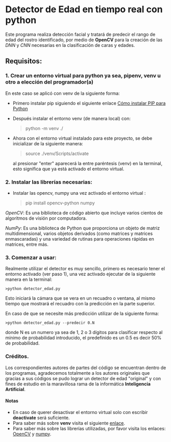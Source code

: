 # Detector de Edad en tiempo real con python

Este programa realiza detección facial y tratará de predecir el rango de edad del rostro identificado,
por medio de **OpenCV** para la creación de las _DNN_ y _CNN_ necesarias en la clasificación de caras y edades.

## Requisitos:

### 1. Crear un entorno virtual para python ya sea, pipenv, venv u otro a elección del programador(a)

En este caso se aplicó con venv de la siguiente forma:

-   Primero instalar pip siguiendo el siguiente enlace [Cómo instalar PIP para Python](https://tecnonucleous.com/2018/01/28/como-instalar-pip-para-python-en-windows-mac-y-linux/)
-   Después instalar el entorno venv (de manera local) con:

    > python -m venv ./

-   Ahora con el entorno virtual instalado para este proyecto, se debe inicializar de la siguiente manera:

    > source ./venv/Scripts/activate

    al presionar "enter" aparecerá la entre paréntesis (venv) en la terminal, esto significa que ya está activado el entorno virtual.

### 2. Instalar las librerías necesarias:

-   Instalar las opencv, numpy una vez activado el entorno virtual :

    > pip install opencv-python numpy

_OpenCV_: Es una biblioteca de código abierto que incluye varios cientos de algoritmos de visión por computadora.

_NumPy_: Es una biblioteca de Python que proporciona un objeto de matriz multidimensional, varios objetos derivados (como matrices y matrices enmascaradas) y una variedad de rutinas para operaciones rápidas en matrices, entre más.

### 3. Comenzar a usar:

Realmente utilizar el detector es muy sencillo, primero es necesario tener el entorno activado (ver paso 1), una vez activado ejecutar de la siguiente manera en la terminal:

    >python detector_edad.py

Esto iniciará la cámara que se vera en un recuadro o ventana, al mismo tiempo que mostrará el recuadro con la predicción en la parte superior.

En caso de que se necesite más predicción utilizar de la siguiente forma:

    >python detector_edad.py --predecir 0.N

donde N es un numero ya sea de 1, 2 o 3 dígitos para clasificar respecto al mínimo de probabilidad introducido, el predefinido es un 0.5 es decir 50% de probabilidad.

### Créditos.

Los correspondientes autores de partes del código se encuentran dentro de los programas, agradecemos totalmente a los autores originales que gracias a sus códigos se pudo lograr un detector de edad "original" y con fines de estudio en la maravillosa rama de la informática **Inteligencia Artificial**.

#### Notas

-   En caso de querer desactivar el entorno virtual solo con escribir **deactivate** será suficiente.
-   Para saber más sobre **venv** visita el siguiente [enlace](https://docs.python.org/3/library/venv.html).
-   Para saber más sobre las librerías utilizadas, por favor visita los enlaces: [OpenCV](https://docs.opencv.org/4.x/index.html) y [numpy](https://numpy.org/doc/stable/).

